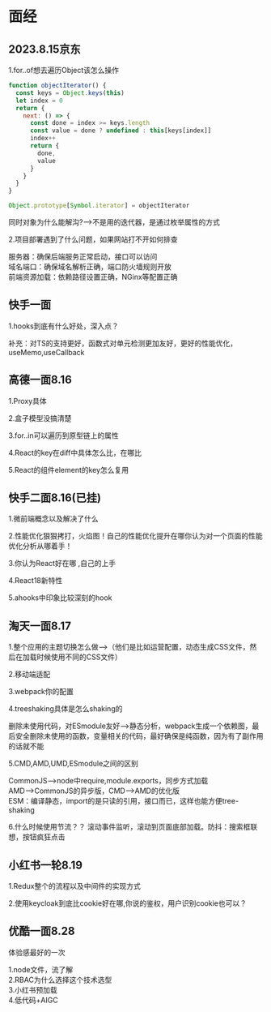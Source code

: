 # 面经

## 2023.8.15京东  

1.for..of想去遍历Object该怎么操作  

```javascript
function objectIterator() {
  const keys = Object.keys(this)
  let index = 0
  return {
    next: () => {
      const done = index >= keys.length
      const value = done ? undefined : this[keys[index]]
      index++
      return {
        done,
        value
      }
    }
  }
}

Object.prototype[Symbol.iterator] = objectIterator
```

同时对象为什么能解沟?-->不是用的迭代器，是通过枚举属性的方式


2.项目部署遇到了什么问题，如果网站打不开如何排查  

服务器：确保后端服务正常启动，接口可以访问    
域名端口：确保域名解析正确，端口防火墙规则开放  
前端资源加载：依赖路径设置正确，NGinx等配置正确

## 快手一面  

1.hooks到底有什么好处，深入点？  

补充：对TS的支持更好，函数式对单元检测更加友好，更好的性能优化，useMemo,useCallback


## 高德一面8.16  

1.Proxy具体  

2.盒子模型没搞清楚  

3.for..in可以遍历到原型链上的属性  

4.React的key在diff中具体怎么比，在哪比

5.React的组件element的key怎么复用


## 快手二面8.16(已挂)  

1.微前端概念以及解决了什么  

2.性能优化狠狠拷打，火焰图！自己的性能优化提升在哪你认为对一个页面的性能优化分析从哪着手！ 

3.你认为React好在哪 ,自己的上手 

4.React18新特性

5.ahooks中印象比较深刻的hook

## 淘天一面8.17  

1.整个应用的主题切换怎么做-->（他们是比如运营配置，动态生成CSS文件，然后在加载时候使用不同的CSS文件）  

2.移动端适配  

3.webpack你的配置  

4.treeshaking具体是怎么shaking的  

删除未使用代码，对ESmodule友好-->静态分析，webpack生成一个依赖图，最后安全删除未使用的函数，变量相关的代码，最好确保是纯函数，因为有了副作用的话就不能

5.CMD,AMD,UMD,ESmodule之间的区别    

CommonJS-->node中require,module.exports，同步方式加载  
AMD-->CommonJS的异步版，CMD-->AMD的优化版  
ESM：编译静态，import的是只读的引用，接口而已，这样也能方便tree-shaking

6.什么时候使用节流？？
滚动事件监听，滚动到页面底部加载。防抖：搜索框联想，按钮疯狂点击

## 小红书一轮8.19  

1.Redux整个的流程以及中间件的实现方式

2.使用keycloak到底比cookie好在哪,你说的鉴权，用户识别cookie也可以？

## 优酷一面8.28  

体验感最好的一次  

1.node文件，流了解  
2.RBAC为什么选择这个技术选型  
3.小红书预加载  
4.低代码+AIGC